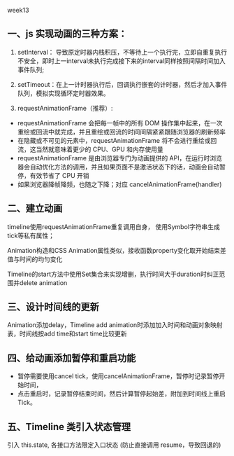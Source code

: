 week13

## 一、js 实现动画的三种方案：
1. setInterval： 导致原定时器内栈积压，不等待上一个执行完，立即自重复执行不安全，即时上一interval未执行完成接下来的interval同样按照间隔时间加入事件队列;

2. setTimeout：在上一计时器执行后，回调执行嵌套的计时器，然后才加入事件队列，模拟实现循环定时器效果。

3. requestAnimationFrame（推荐）: 
- requestAnimationFrame 会把每一帧中的所有 DOM 操作集中起来，在一次重绘或回流中就完成，并且重绘或回流的时间间隔紧紧跟随浏览器的刷新频率
- 在隐藏或不可见的元素中，requestAnimationFrame 将不会进行重绘或回流，这当然就意味着更少的 CPU、GPU 和内存使用量
- requestAnimationFrame 是由浏览器专门为动画提供的 API，在运行时浏览器会自动优化方法的调用，并且如果页面不是激活状态下的话，动画会自动暂停，有效节省了 CPU 开销
 - 如果浏览器降帧降频，也随之下降；对应 cancelAnimationFrame(handler)

## 二、建立动画

timeline使用requestAnimationFrame重复调用自身，
使用Symbol字符串生成tick等私有属性；

Animation构造和CSS Animation属性类似，接收函数property变化取开始结束差值与时间的均匀变化

Timeline的start方法中使用Set集合来实现增删，执行时间大于duration时纠正范围并delete animation
## 三、设计时间线的更新

Animation添加delay，Timeline add animation时添加加入时间和动画对象映射表，时间线按add time和start time比较更新

## 四、给动画添加暂停和重启功能
- 暂停需要使用cancel tick，使用cancelAnimationFrame，暂停时记录暂停开始时间，
- 点击重启时，记录暂停结束时间，然后计算暂停起始差，附加到时间线上重启Tick。

## 五、Timeline 类引入状态管理

引入 this.state, 各接口方法限定入口状态 (防止直接调用 resume，导致回退的)